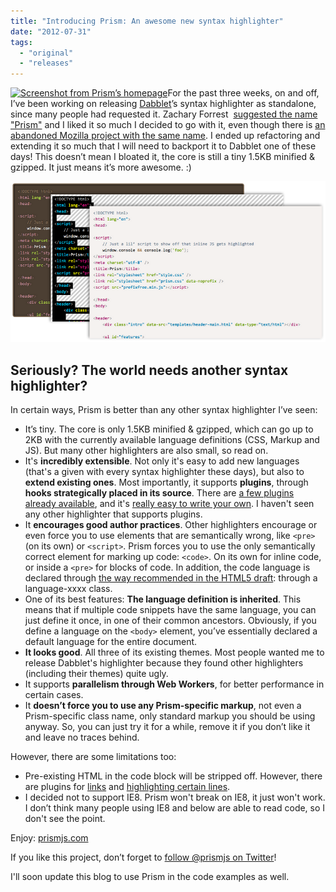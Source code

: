 ```yaml
---
title: "Introducing Prism: An awesome new syntax highlighter"
date: "2012-07-31"
tags:
  - "original"
  - "releases"
---
```


[![](images/Screen-Shot-2012-07-31-at-18.33.58--300x158.png "Screenshot from Prism’s homepage")](http://prismjs.com)For the past three weeks, on and off, I’ve been working on releasing [Dabblet](http://dabblet.com)’s syntax highlighter as standalone, since many people had requested it. Zachary Forrest  [suggested the name "Prism"](https://twitter.com/zdfs/statuses/217834980871639041) and I liked it so much I decided to go with it, even though there is [an abandoned Mozilla project with the same name](https://wiki.mozilla.org/Prism). I ended up refactoring and extending it so much that I will need to backport it to Dabblet one of these days! This doesn’t mean I bloated it, the core is still a tiny 1.5KB minified & gzipped. It just means it’s more awesome. :)

[![](images/Screen-Shot-2012-07-31-at-18.31.22-.png "Prism’s first themes")](http://prismjs.com)

## Seriously? The world needs another syntax highlighter?

In certain ways, Prism is better than any other syntax highlighter I’ve seen:

- It’s tiny. The core is only 1.5KB minified & gzipped, which can go up to 2KB with the currently available language definitions (CSS, Markup and JS). But many other highlighters are also small, so read on.
- It's **incredibly extensible**. Not only it's easy to add new languages (that's a given with every syntax highlighter these days), but also to **extend existing ones**. Most importantly, it supports **plugins**, through **hooks strategically placed in its source**. There are [a few plugins already available](http://prismjs.com/plugins/), and it's [really easy to write your own](http://prismjs.com/extending.html#writing-plugins). I haven't seen any other highlighter that supports plugins.
- It **encourages good author practices**. Other highlighters encourage or even force you to use elements that are semantically wrong, like `<pre>` (on its own) or `<script>`. Prism forces you to use the only semantically correct element for marking up code: `<code>`. On its own for inline code, or inside a `<pre>` for blocks of code. In addition, the code language is declared through [the way recommended in the HTML5 draft](http://www.w3.org/TR/html5/the-code-element.html#the-code-element): through a language-xxxx class.
- One of its best features: **The language definition is inherited**. This means that if multiple code snippets have the same language, you can just define it once, in one of their common ancestors. Obviously, if you define a language on the `<body>` element, you’ve essentially declared a default language for the entire document.
- **It looks good**. All three of its existing themes. Most people wanted me to release Dabblet's highlighter because they found other highlighters (including their themes) quite ugly.
- It supports **parallelism through Web Workers**, for better performance in certain cases.
- It **doesn’t force you to use any Prism-specific markup**, not even a Prism-specific class name, only standard markup you should be using anyway. So, you can just try it for a while, remove it if you don’t like it and leave no traces behind.

However, there are some limitations too:

- Pre-existing HTML in the code block will be stripped off. However, there are plugins for [links](http://prismjs.com/plugins/autolinker/) and [highlighting certain lines](http://prismjs.com/plugins/line-highlight).
- I decided not to support IE8. Prism won't break on IE8, it just won't work. I don’t think many people using IE8 and below are able to read code, so I don't see the point.

Enjoy: [prismjs.com](http://prismjs.com)

If you like this project, don’t forget to [follow @prismjs on Twitter](https://twitter.com/prismjs)!

I'll soon update this blog to use Prism in the code examples as well.
